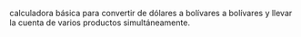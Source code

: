 calculadora básica para convertir de dólares a bolívares a bolívares y llevar la cuenta de varios productos simultáneamente.
